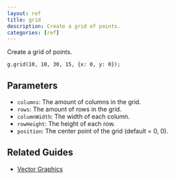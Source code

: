 ```yaml
---
layout: ref
title: grid
description: Create a grid of points.
categories: [ref]
---
```

Create a grid of points.

    g.grid(10, 10, 30, 15, {x: 0, y: 0});

## Parameters
- `columns`: The amount of columns in the grid.
- `rows`: The amount of rows in the grid.
- `columnWidth`: The width of each column.
- `rowHeight`: The height of each row.
- `position`: The center point of the grid (default = 0, 0).

## Related Guides
- [Vector Graphics](/guide/vector.html)
